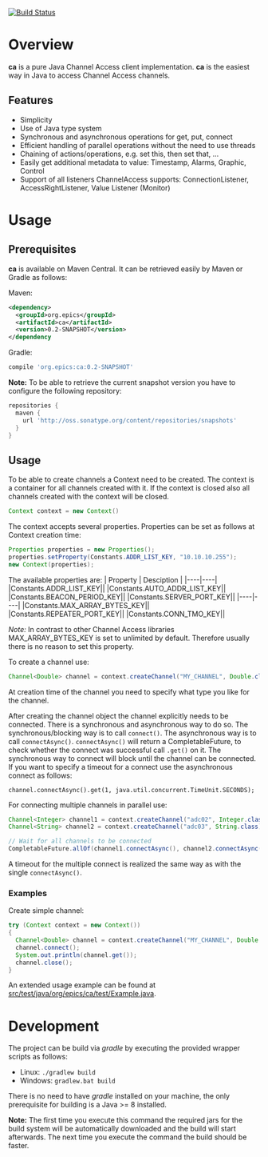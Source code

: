 [![Build Status](https://travis-ci.org/channelaccess/ca.svg?branch=master)](https://travis-ci.org/channelaccess/ca)

# Overview
__ca__ is a pure Java Channel Access client implementation. __ca__ is the easiest way in Java to access Channel Access channels.

## Features
* Simplicity
* Use of Java type system
* Synchronous and asynchronous operations for get, put, connect
* Efficient handling of parallel operations without the need to use threads
* Chaining of actions/operations, e.g. set this, then set that, ...
* Easily get additional metadata to value: Timestamp, Alarms, Graphic, Control
* Support of all listeners ChannelAccess supports: ConnectionListener, AccessRightListener, Value Listener (Monitor)



# Usage

## Prerequisites

__ca__ is available on Maven Central. It can be retrieved easily by Maven or Gradle as follows:

Maven:

```xml
<dependency>
  <groupId>org.epics</groupId>
  <artifactId>ca</artifactId>
  <version>0.2-SNAPSHOT</version>
</dependency
```

Gradle:

```gradle
compile 'org.epics:ca:0.2-SNAPSHOT'
```

__Note:__ To be able to retrieve the current snapshot version you have to configure the following repository:

```gradle
repositories {
  maven {
    url 'http://oss.sonatype.org/content/repositories/snapshots'
  }
}
```

## Usage

To be able to create channels a Context need to be created. The context is a container for all channels created with it. If the context is closed also all channels created with the context will be closed.

```java
Context context = new Context()
```

The context accepts several properties. Properties can be set as follows at Context creation time:

```java
Properties properties = new Properties();
properties.setProperty(Constants.ADDR_LIST_KEY, "10.10.10.255");
new Context(properties);
```

The available properties are:
| Property | Desciption |
|----|----|
|Constants.ADDR_LIST_KEY||
|Constants.AUTO_ADDR_LIST_KEY||
|Constants.BEACON_PERIOD_KEY||
|Constants.SERVER_PORT_KEY||
|----|----|
|Constants.MAX_ARRAY_BYTES_KEY||
|Constants.REPEATER_PORT_KEY||
|Constants.CONN_TMO_KEY||

_Note:_ In contrast to other Channel Access libraries MAX_ARRAY_BYTES_KEY is set to unlimited by default. Therefore usually there is no reason to set this property.


To create a channel use:

```java
Channel<Double> channel = context.createChannel("MY_CHANNEL", Double.class);
```

At creation time of the channel you need to specify what type you like for the channel.

After creating the channel object the channel explicitly needs to be connected. There is a synchronous and asynchronous way to do so. The synchronous/blocking way is to call `connect()`. The asynchronous way is to call `connectAsync()`. `connectAsync()` will return a CompletableFuture, to check whether the connect was successful call `.get()` on it. The synchronous way to connect will block until the channel can be connected. If you want to specify a timeout for a connect use the asynchronous connect as follows:

```
channel.connectAsync().get(1, java.util.concurrent.TimeUnit.SECONDS);
```

For connecting multiple channels in parallel use:

```java
Channel<Integer> channel1 = context.createChannel("adc02", Integer.class);
Channel<String> channel2 = context.createChannel("adc03", String.class);

// Wait for all channels to be connected
CompletableFuture.allOf(channel1.connectAsync(), channel2.connectAsync()).get();
```

A timeout for the multiple connect is realized the same way as with the single `connectAsync()`.


### Examples

Create simple channel:

```java
try (Context context = new Context())
{
  Channel<Double> channel = context.createChannel("MY_CHANNEL", Double.class);
  channel.connect();
  System.out.println(channel.get());
  channel.close();
}
```

An extended usage example can be found at [src/test/java/org/epics/ca/test/Example.java](src/test/java/org/epics/ca/test/Example.java).


# Development
The project can be build via *gradle* by executing the provided wrapper scripts as follows:
 * Linux: `./gradlew build`
 * Windows: `gradlew.bat build`

There is no need to have *gradle* installed on your machine, the only prerequisite for building is a Java >= 8 installed.

__Note:__ The first time you execute this command the required jars for the build system will be automatically downloaded and the build will start afterwards. The next time you execute the command the build should be faster.
